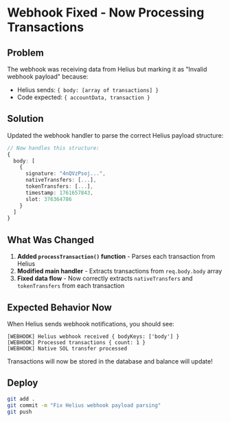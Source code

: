 # Webhook Fixed - Now Processing Transactions

## Problem

The webhook was receiving data from Helius but marking it as "Invalid webhook payload" because:
- Helius sends: `{ body: [array of transactions] }`
- Code expected: `{ accountData, transaction }`

## Solution

Updated the webhook handler to parse the correct Helius payload structure:

```typescript
// Now handles this structure:
{
  body: [
    {
      signature: "4nQVzPsoj...",
      nativeTransfers: [...],
      tokenTransfers: [...],
      timestamp: 1761657843,
      slot: 376364786
    }
  ]
}
```

## What Was Changed

1. **Added `processTransaction()` function** - Parses each transaction from Helius
2. **Modified main handler** - Extracts transactions from `req.body.body` array
3. **Fixed data flow** - Now correctly extracts `nativeTransfers` and `tokenTransfers` from each transaction

## Expected Behavior Now

When Helius sends webhook notifications, you should see:

```
[WEBHOOK] Helius webhook received { bodyKeys: ['body'] }
[WEBHOOK] Processed transactions { count: 1 }
[WEBHOOK] Native SOL transfer processed
```

Transactions will now be stored in the database and balance will update!

## Deploy

```bash
git add .
git commit -m "Fix Helius webhook payload parsing"
git push
```
